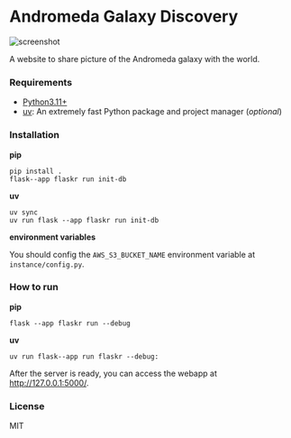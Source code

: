 # Andromeda Galaxy Discovery

![screenshot](https://github.com/user-attachments/assets/a16b563e-f584-4230-b09c-a14a860fe4ed)

A website to share picture of the Andromeda galaxy with the world.

### Requirements

- [Python3.11+](https://www.python.org/)
- [uv](https://docs.astral.sh/uv/getting-started/installation/): An extremely fast Python package and project manager (*optional*)

### Installation

**pip**

```
pip install .
flask--app flaskr run init-db
```

**uv**

```
uv sync
uv run flask --app flaskr run init-db
```

**environment variables**

You should config the `AWS_S3_BUCKET_NAME` environment variable at `instance/config.py`.

### How to run

**pip**

```
flask --app flaskr run --debug
```

**uv**

```
uv run flask--app run flaskr --debug:
```

After the server is ready, you can access the webapp at http://127.0.0.1:5000/.

### License

MIT
